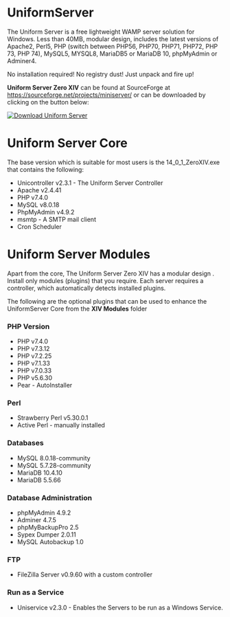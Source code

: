 # UniformServer
The Uniform Server is a free lightweight WAMP server solution for Windows. Less than 40MB, modular design, includes the latest versions 
of Apache2, Perl5, PHP (switch between PHP56, PHP70, PHP71, PHP72, PHP 73, PHP 74), MySQL5, MYSQL8, MariaDB5 or MariaDB 10, phpMyAdmin or Adminer4. 

No installation required! No registry dust! Just unpack and fire up!

**Uniform Server Zero XIV** can be found at SourceForge at https://sourceforge.net/projects/miniserver/ or can be downloaded by clicking on the button below:

[![Download Uniform Server](https://a.fsdn.com/con/app/sf-download-button)](https://sourceforge.net/projects/miniserver/files/latest/download)

# Uniform Server Core

The base version which is suitable for most users is the 14_0_1_ZeroXIV.exe that contains the following:

 * Unicontroller v2.3.1 - The Uniform Server Controller
 * Apache v2.4.41
 * PHP v7.4.0
 * MySQL v8.0.18
 * PhpMyAdmin v4.9.2
 * msmtp - A SMTP mail client
 * Cron Scheduler

# Uniform Server Modules

Apart from the core, The Uniform Server Zero XIV has a modular design . Install only modules (plugins) that you require. 
Each server requires a controller, which automatically detects installed plugins.

The following are the optional plugins that can be used to enhance the UniformServer Core from the **XIV Modules** folder

### PHP Version

 * PHP v7.4.0
 * PHP v7.3.12
 * PHP v7.2.25
 * PHP v7.1.33
 * PHP v7.0.33
 * PHP v5.6.30
 * Pear - AutoInstaller

### Perl

 * Strawberry Perl v5.30.0.1
 * Active Perl - manually installed
 
### Databases

 * MySQL 8.0.18-community
 * MySQL 5.7.28-community
 * MariaDB 10.4.10
 * MariaDB 5.5.66

### Database Administration
 
 * phpMyAdmin 4.9.2
 * Adminer 4.7.5
 * phpMyBackupPro 2.5
 * Sypex Dumper 2.0.11
 * MySQL Autobackup 1.0

### FTP

 * FileZilla Server v0.9.60 with a custom controller 
 
### Run as a Service

 * Uniservice v2.3.0 - Enables the Servers to be run as a Windows Service.
